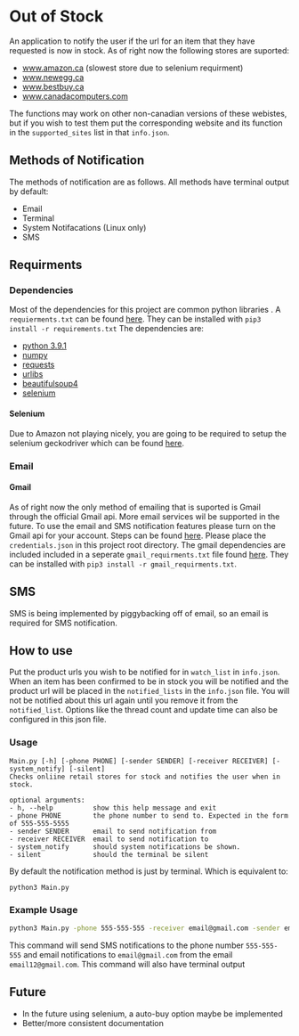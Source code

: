 # Out of Stock
An application to notify the user if the url for an item that they have requested is now in stock.
As of right now the following stores are suported:  
- www.amazon.ca (slowest store due to selenium requirment)
- www.newegg.ca
- www.bestbuy.ca
- www.canadacomputers.com  


The functions may work on other non-canadian versions of these webistes, but if you wish to test them put the corresponding website and its
function in the ``supported_sites`` list in that ``info.json``. 

## Methods of Notification
The methods of notification are as follows. All methods have terminal output by default:
- Email
- Terminal
- System Notifacations (Linux only)
- SMS

## Requirments
### Dependencies
Most of the dependencies for this project are common python libraries . A `requierments.txt` can be found [here](https://raw.githubusercontent.com/coleman2246/Out-of-Stock-Reminder/master/Dependencies/requirements.txt). They can be installed with `pip3 install -r requirements.txt` The dependencies are:
- [python 3.9.1](https://www.python.org/downloads/)
- [numpy](https://pypi.org/project/numpy/)
- [requests](https://pypi.org/project/requests/)
- [urlibs](https://pypi.org/project/urllib3/)
- [beautifulsoup4](https://pypi.org/project/beautifulsoup4/)
- [selenium](https://pypi.org/project/selenium/)
#### Selenium
Due to Amazon not playing nicely, you are going to be required to setup the
selenium geckodriver which can be found [here](https://github.com/mozilla/geckodriver/releases).


### Email
#### Gmail
As of right now the only method of emailing that is suported is Gmail through the official Gmail api. More email services wil be supported in the future. To use the email and SMS notification features please turn on the Gmail api for your account. Steps can be found [here](https://developers.google.com/gmail/api/quickstart/python). Please place the ```credentials.json``` in this project root directory. The gmail dependencies are included included in a seperate ```gmail_requirments.txt``` file 
found [here](https://raw.githubusercontent.com/coleman2246/Out-of-Stock-Reminder/master/Dependencies/gmail_requirments.txt). They can be installed with ```pip3 install -r gmail_requirments.txt```.

## SMS
SMS is being implemented by piggybacking off of email, so an email is required for SMS notification.


## How to use
Put the product urls you wish to be notified for in  ``watch_list`` in ``info.json``. When an item has been confirmed to be in stock you will be notified 
and the product url will be placed in the ``notified_lists`` in the ``info.json`` file. You will not be notified about this url again until you remove it from the ``notified_list``. Options like the thread count and update time can also be configured in this json file.


### Usage
```
Main.py [-h] [-phone PHONE] [-sender SENDER] [-receiver RECEIVER] [-system_notify] [-silent]
Checks onliine retail stores for stock and notifies the user when in stock.

optional arguments:
- h, --help          show this help message and exit
- phone PHONE        the phone number to send to. Expected in the form of 555-555-5555
- sender SENDER      email to send notification from
- receiver RECEIVER  email to send notification to
- system_notify      should system notifications be shown.
- silent             should the terminal be silent
```

By default the notification method is just by terminal. Which is equivalent to:
```
python3 Main.py
```
### Example Usage
```bash
python3 Main.py -phone 555-555-555 -receiver email@gmail.com -sender email12@gmail.com
```
This command will send SMS notifications to the phone number ``555-555-555`` and email notifications to ``email@gmail.com`` from the email ``email12@gmail.com``. This
command will also have terminal output
## Future
- In the future using selenium, a auto-buy option maybe be implemented
- Better/more consistent documentation